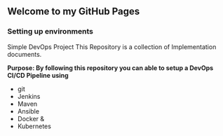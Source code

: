 ## Welcome to my GitHub Pages


### Setting up environments

Simple DevOps Project
This Repository is a collection of Implementation documents.

**Purpose:
By following this repository you can able to setup a DevOps CI/CD Pipeline using**

* git
* Jenkins
* Maven
* Ansible
* Docker &
* Kubernetes
